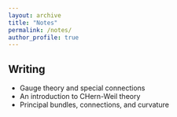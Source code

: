 ```yaml
---
layout: archive
title: "Notes"
permalink: /notes/
author_profile: true
---
```


Writing
------

* Gauge theory and special connections
* An introduction to CHern-Weil theory
* Principal bundles, connections, and curvature

